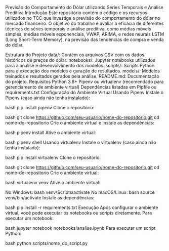 Previsão do Comportamento do Dólar utilizando Séries Temporais e Análise Preditiva
Introdução
Este repositório contém o código e os recursos utilizados no TCC que investiga a previsão do comportamento do dólar no mercado financeiro. O objetivo do trabalho é avaliar a eficácia de diferentes técnicas de séries temporais e análise preditiva, como médias móveis simples, médias móveis exponenciais, VWAP, ARIMA, e redes neurais LSTM (Long Short-Term Memory), na previsão das tendências de compra e venda do dólar.

Estrutura do Projeto
data/: Contém os arquivos CSV com os dados históricos de preços do dólar.
notebooks/: Jupyter notebooks utilizados para a análise e desenvolvimento dos modelos.
scripts/: Scripts Python para a execução dos modelos e geração de resultados.
models/: Modelos treinados e resultados gerados pela análise.
README.md: Documentação do projeto.
Requisitos
Python 3.8+
Pipenv ou virtualenv (recomendado para gerenciamento de ambiente virtual)
Dependências listadas em Pipfile ou requirements.txt
Configuração do Ambiente Virtual
Usando Pipenv
Instale o Pipenv (caso ainda não tenha instalado):

bash
pip install pipenv
Clone o repositório:

bash
git clone https://github.com/seu-usuario/nome-do-repositorio.git
cd nome-do-repositorio
Crie o ambiente virtual e instale as dependências:

bash
pipenv install
Ative o ambiente virtual:

bash
pipenv shell
Usando virtualenv
Instale o virtualenv (caso ainda não tenha instalado):

bash
pip install virtualenv
Clone o repositório:

bash
git clone https://github.com/seu-usuario/nome-do-repositorio.git
cd nome-do-repositorio
Crie o ambiente virtual:

bash
virtualenv venv
Ative o ambiente virtual:

No Windows:
bash
venv\Scripts\activate
No macOS/Linux:
bash
source venv/bin/activate
Instale as dependências:

bash
pip install -r requirements.txt
Execução
Após configurar o ambiente virtual, você pode executar os notebooks ou scripts diretamente. Para executar um notebook:

bash
jupyter notebook notebooks/analise.ipynb
Para executar um script Python:

bash
python scripts/nome_do_script.py
